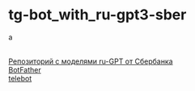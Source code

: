 # tg-bot_with_ru-gpt3-sber
a

<br>[Репозиторий с моделями ru-GPT от Сбербанка](https://github.com/sberbank-ai/ru-gpts)
<br>[BotFather](https://telegram.me/BotFather)
<br>[telebot](https://github.com/eternnoir/pyTelegramBotAPI)
